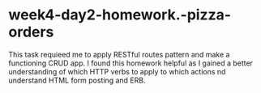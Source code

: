# week4-day2-homework.-pizza-orders

This task requieed me to apply RESTful routes pattern and make a functioning CRUD app. I found this homework helpful as I gained
a better understanding of which HTTP verbs to apply to which actions nd understand HTML form posting and ERB. 

